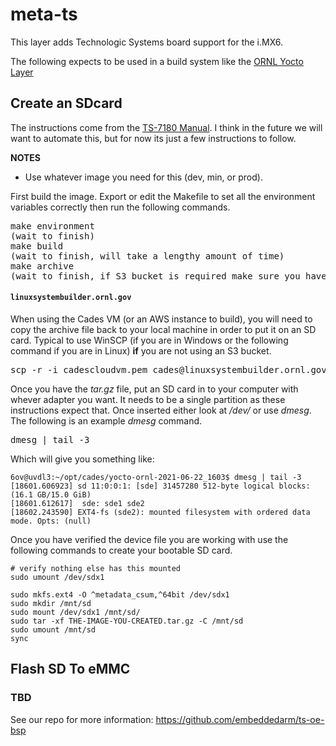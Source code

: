 meta-ts
=======
This layer adds Technologic Systems board support for the i.MX6.

The following expects to be used in a build system like the [ORNL Yocto Layer](https://github.com/uvdl/yocto-ornl)

## Create an SDcard

The instructions come from the [TS-7180 Manual](https://docs.embeddedarm.com/TS-7180#Backup_.2F_Restore).  I think in 
the future we will want to automate this, but for now its just a few instructions to follow.

**NOTES**
- Use whatever image you need for this (dev, min, or prod).

First build the image.  Export or edit the Makefile to set all the environment variables correctly then run the 
following commands.

<pre>
make environment
(wait to finish)
make build
(wait to finish, will take a lengthy amount of time)
make archive
(wait to finish, if S3 bucket is required make sure you have internet access)
</pre>

#### `linuxsystembuilder.ornl.gov`

When using the Cades VM (or an AWS instance to build), you will need to copy the archive file back to your local
machine in order to put it on an SD card.  Typical to use WinSCP (if you are in Windows or the following command if you 
are in Linux) **if** you are not using an S3 bucket.

<pre>
scp -r -i cadescloudvm.pem cades@linuxsystembuilder.ornl.gov:/opt/yocto-ornl-YYYY-MM-DD_HHMM .
</pre>

Once you have the *tar.gz* file, put an SD card in to your computer with whever adapter you want.  It needs to be a
single partition as these instructions expect that.  Once inserted either look at */dev/* or use *dmesg*.  The 
following is an example *dmesg* command.

<pre>
dmesg | tail -3
</pre>

Which will give you something like:
```
6ov@uvdl3:~/opt/cades/yocto-ornl-2021-06-22_1603$ dmesg | tail -3
[18601.606923] sd 11:0:0:1: [sde] 31457280 512-byte logical blocks: (16.1 GB/15.0 GiB)
[18601.612617]  sde: sde1 sde2
[18602.243590] EXT4-fs (sde2): mounted filesystem with ordered data mode. Opts: (null)
```

Once you have verified the device file you are working with use the following commands to create your bootable SD card.

```
# verify nothing else has this mounted
sudo umount /dev/sdx1

sudo mkfs.ext4 -O ^metadata_csum,^64bit /dev/sdx1
sudo mkdir /mnt/sd
sudo mount /dev/sdx1 /mnt/sd/
sudo tar -xf THE-IMAGE-YOU-CREATED.tar.gz -C /mnt/sd
sudo umount /mnt/sd
sync
```

## Flash SD To eMMC

### TBD


See our repo for more information:
https://github.com/embeddedarm/ts-oe-bsp
